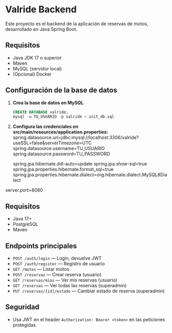 # Valride Backend

Este proyecto es el backend de la aplicación de reservas de motos, desarrollado en Java Spring Boot.

## Requisitos

- Java JDK 17 o superior
- Maven
- MySQL (servidor local)
- (Opcional) Docker

## Configuración de la base de datos

1. **Crea la base de datos en MySQL**
   ```sql
   CREATE DATABASE valride;
   mysql -u TU_USUARIO -p valride < init_db.sql
2. **Configura las credenciales en src/main/resources/application.properties:**
    spring.datasource.url=jdbc:mysql://localhost:3306/valride?useSSL=false&serverTimezone=UTC
    spring.datasource.username=TU_USUARIO
    spring.datasource.password=TU_PASSWORD
    
    spring.jpa.hibernate.ddl-auto=update
    spring.jpa.show-sql=true
    spring.jpa.properties.hibernate.format_sql=true
    spring.jpa.properties.hibernate.dialect=org.hibernate.dialect.MySQL8Dialect

server.port=8080 

## Requisitos
- Java 17+
- PostgreSQL
- Maven

## Endpoints principales
- `POST /auth/login` — Login, devuelve JWT
- `POST /auth/register` — Registro de usuario
- `GET /motos` — Listar motos
- `POST /reservas` — Crear reserva (usuario)
- `GET /reservas/mias` — Ver mis reservas (usuario)
- `GET /reservas` — Ver todas las reservas (superadmin)
- `PUT /reservas/{id}/estado` — Cambiar estado de reserva (superadmin)

## Seguridad
- Usa JWT en el header `Authorization: Bearer <token>` en las peticiones protegidas.
